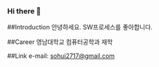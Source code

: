 ### Hi there 👋

##Introduction 안녕하세요. SW프로세스를 좋아합니다.

##Career 영남대학교 컴퓨터공학과 재학

##Link e-mail: sohui2717@gmail.com

